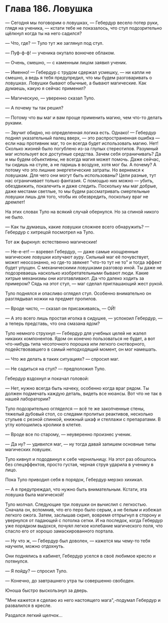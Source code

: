 # Глава 186. Ловушка

— Сегодня мы поговорим о ловушках, — Гебердур весело потер руки, глядя на ученика, — кстати тебе не показалось, что стул подозрительно щёлкнул когда ты на него садился?

— Что, где? — Туло тут же заглянул под стул.

— Пуф-ф-ф! — ученика окутало вонючее облаком.

— Очень, смешно, — с каменным лицом заявил ученик.

— Именно! — Гебердур с трудом сдержал усмешку, — ни капли не смешно, а ведь я тебя предупредил, что мы будем разговаривать о ловушках. Ловушки бывают обычные, а бывают магические. Как думаешь, какую я сейчас применил?

— Магическую, — уверенно сказал Туло.

— А почему ты так решил?

— Потому что вы маг и вам проще применить магию, чем что-то делать руками.

— Звучит обидно, но определенная логика есть. Однако! — Гебердур поднял указательный палец вверх, — это распространенная ошибка — если наш противник маг, то он всегда будет использовать магию. Нет! Сколько жизней было погублено из-за глупых стереотипов. Разумный маг использует все доступные средства. Зачем себя ограничивать? Да и мы будем объективны, не всегда магия может помочь. Даже сейчас, ты сидишь на стуле, а не паришь в воздухе, хотя мог бы. А почему? А потому что это лишние энергетические затраты. Но вернемся к ловушкам. Для чего они могут быть использованы? Цели разные, тут нас ограничивает только фантазия. С помощью них можно — убить, обездвижить, покалечить и даже следить. Поскольку мы маг добрые, даже местами светлые, то мы будем рассматривать смертельные ловушки лишь для того, чтобы их обезвредить, поскольку враг не дремлет!

На этих словах Туло на всякий случай обернулся. Но за спиной никого не было.

— Как ты думаешь, какие ловушки сложнее всего обнаружить? — Гебердур с хитрецой посмотрел на Туло.

Тот аж фыркнул: естественно магические!

— Не-е-ет! — взревел Гебердур, — даже самые изощренные магические ловушки излучают ауру. Сильный маг её почувствует, может неосознанно, но где-то звякнет "что-то тут не то" и тогда эффект будет упущен. С механическими ловушками разговор иной. Ты даже не подозреваешь насколько изобретательными бывают люди. Какие хитрые механизмы они изготавливают. Да что далеко ходить за примером? Сядь на этот стул, — маг сделал приглашающий жест рукой.

Туло поднялся и опасливо оглядел стул. Особенно внимательно он разглядывал ножки на предмет пропилов.

— Вроде чисто, — сказал он присаживаясь, — ОЙ!

— А это всего лишь простая иголка в сидушке, — успокоил Гебердур, — а теперь представь, что она смазана ядом?

Туло немного струхнул — Гебердур для учебных целей не жалел никаких компонентов. Ядом он конечно пользоваться не будет, а вот что-нибудь типа чесоточного порошка или легкого снотворного, подействовавшего в самый неподходящий момент, он мог намешать.

— Что же делать в таких ситуациях? — спросил маг.

— Не садиться на стул? — предположил Туло.

Гебердур вздохнул и покачал головой:

— Нет, нужно всегда быть начеку, особенно когда враг рядом. Ты должен подмечать каждую деталь, видеть все нюансы. Вот что не так в нашей лаборатории?

Туло подозрительно огляделся — всё те же закопченные стены, тяжелый дубовый стол, со следами пролитых реактивов, несколько стульев с резной спинкой, книжный шкаф и стеллажи с препаратами. В углу копошились кролики в клетке.

— Вроде все по старому, — неуверенно произнес ученик.

— Да ну? — удивился маг, — ну тогда давай запишем основные типы магических ловушек.

Туло кивнул и пододвинул к себе чернильницу. На этот раз обошлось без спецэффектов, просто густая, черная струя ударила в ученику в лицо.

Пока Туло приводил себя в порядок, Гебердур мерзко хихикал.

— А я предупреждал, что нужно быть внимательным. Кстати, эта ловушка была магической!

Туло молчал. Следующие три ловушки он вычислил с легкостью. Сначала он, вспомнив, что его перо было серым, а не белым и избежал легкого ожога. Затем, заслышав скрип, вовремя отпрыгнул в сторону и увернулся от падающей с потолка сетки. И на последок, когда Гебердур уже порядком выдохся, почуял легкое колебание магического поля, что спасло его от хорошо замаскированного портала.

— Ну что ж, — Гебердур был доволен, — кажется мы чему-то тебя научили, можно отдохнуть.

Они поднялись в кабинет, Гебердур уселся в своё любимое кресло и потянулся.

— Я пойду? — спросил Туло.

— Конечно, до завтрашнего утра ты совершенно свободен.

Юноша быстро выскользнул за дверь.

"Мне кажется я сделаю из него настоящего мага",-подумал Гебердур и развалился в кресле.

Раздался легкий щелчок...


